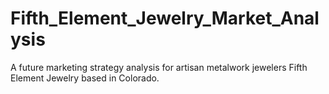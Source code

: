 # Fifth_Element_Jewelry_Market_Analysis


A future marketing strategy analysis for artisan metalwork jewelers Fifth Element Jewelry based in Colorado.
